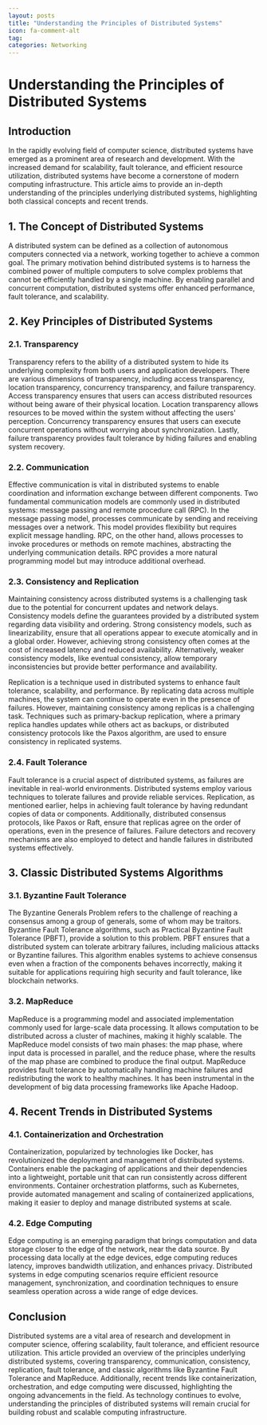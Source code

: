 ```yaml
---
layout: posts
title: "Understanding the Principles of Distributed Systems"
icon: fa-comment-alt
tag:      
categories: Networking
---
```



# Understanding the Principles of Distributed Systems

## Introduction

In the rapidly evolving field of computer science, distributed systems have emerged as a prominent area of research and development. With the increased demand for scalability, fault tolerance, and efficient resource utilization, distributed systems have become a cornerstone of modern computing infrastructure. This article aims to provide an in-depth understanding of the principles underlying distributed systems, highlighting both classical concepts and recent trends.

## 1. The Concept of Distributed Systems

A distributed system can be defined as a collection of autonomous computers connected via a network, working together to achieve a common goal. The primary motivation behind distributed systems is to harness the combined power of multiple computers to solve complex problems that cannot be efficiently handled by a single machine. By enabling parallel and concurrent computation, distributed systems offer enhanced performance, fault tolerance, and scalability.

## 2. Key Principles of Distributed Systems

### 2.1. Transparency

Transparency refers to the ability of a distributed system to hide its underlying complexity from both users and application developers. There are various dimensions of transparency, including access transparency, location transparency, concurrency transparency, and failure transparency. Access transparency ensures that users can access distributed resources without being aware of their physical location. Location transparency allows resources to be moved within the system without affecting the users' perception. Concurrency transparency ensures that users can execute concurrent operations without worrying about synchronization. Lastly, failure transparency provides fault tolerance by hiding failures and enabling system recovery.

### 2.2. Communication

Effective communication is vital in distributed systems to enable coordination and information exchange between different components. Two fundamental communication models are commonly used in distributed systems: message passing and remote procedure call (RPC). In the message passing model, processes communicate by sending and receiving messages over a network. This model provides flexibility but requires explicit message handling. RPC, on the other hand, allows processes to invoke procedures or methods on remote machines, abstracting the underlying communication details. RPC provides a more natural programming model but may introduce additional overhead.

### 2.3. Consistency and Replication

Maintaining consistency across distributed systems is a challenging task due to the potential for concurrent updates and network delays. Consistency models define the guarantees provided by a distributed system regarding data visibility and ordering. Strong consistency models, such as linearizability, ensure that all operations appear to execute atomically and in a global order. However, achieving strong consistency often comes at the cost of increased latency and reduced availability. Alternatively, weaker consistency models, like eventual consistency, allow temporary inconsistencies but provide better performance and availability.

Replication is a technique used in distributed systems to enhance fault tolerance, scalability, and performance. By replicating data across multiple machines, the system can continue to operate even in the presence of failures. However, maintaining consistency among replicas is a challenging task. Techniques such as primary-backup replication, where a primary replica handles updates while others act as backups, or distributed consistency protocols like the Paxos algorithm, are used to ensure consistency in replicated systems.

### 2.4. Fault Tolerance

Fault tolerance is a crucial aspect of distributed systems, as failures are inevitable in real-world environments. Distributed systems employ various techniques to tolerate failures and provide reliable services. Replication, as mentioned earlier, helps in achieving fault tolerance by having redundant copies of data or components. Additionally, distributed consensus protocols, like Paxos or Raft, ensure that replicas agree on the order of operations, even in the presence of failures. Failure detectors and recovery mechanisms are also employed to detect and handle failures in distributed systems effectively.

## 3. Classic Distributed Systems Algorithms

### 3.1. Byzantine Fault Tolerance

The Byzantine Generals Problem refers to the challenge of reaching a consensus among a group of generals, some of whom may be traitors. Byzantine Fault Tolerance algorithms, such as Practical Byzantine Fault Tolerance (PBFT), provide a solution to this problem. PBFT ensures that a distributed system can tolerate arbitrary failures, including malicious attacks or Byzantine failures. This algorithm enables systems to achieve consensus even when a fraction of the components behaves incorrectly, making it suitable for applications requiring high security and fault tolerance, like blockchain networks.

### 3.2. MapReduce

MapReduce is a programming model and associated implementation commonly used for large-scale data processing. It allows computation to be distributed across a cluster of machines, making it highly scalable. The MapReduce model consists of two main phases: the map phase, where input data is processed in parallel, and the reduce phase, where the results of the map phase are combined to produce the final output. MapReduce provides fault tolerance by automatically handling machine failures and redistributing the work to healthy machines. It has been instrumental in the development of big data processing frameworks like Apache Hadoop.

## 4. Recent Trends in Distributed Systems

### 4.1. Containerization and Orchestration

Containerization, popularized by technologies like Docker, has revolutionized the deployment and management of distributed systems. Containers enable the packaging of applications and their dependencies into a lightweight, portable unit that can run consistently across different environments. Container orchestration platforms, such as Kubernetes, provide automated management and scaling of containerized applications, making it easier to deploy and manage distributed systems at scale.

### 4.2. Edge Computing

Edge computing is an emerging paradigm that brings computation and data storage closer to the edge of the network, near the data source. By processing data locally at the edge devices, edge computing reduces latency, improves bandwidth utilization, and enhances privacy. Distributed systems in edge computing scenarios require efficient resource management, synchronization, and coordination techniques to ensure seamless operation across a wide range of edge devices.

## Conclusion

Distributed systems are a vital area of research and development in computer science, offering scalability, fault tolerance, and efficient resource utilization. This article provided an overview of the principles underlying distributed systems, covering transparency, communication, consistency, replication, fault tolerance, and classic algorithms like Byzantine Fault Tolerance and MapReduce. Additionally, recent trends like containerization, orchestration, and edge computing were discussed, highlighting the ongoing advancements in the field. As technology continues to evolve, understanding the principles of distributed systems will remain crucial for building robust and scalable computing infrastructure.
